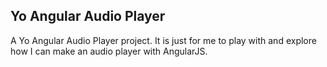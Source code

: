 Yo Angular Audio Player
-----------------------

A Yo Angular Audio Player project. It is just for me to play with and explore how I can make an audio player with AngularJS. 
